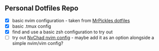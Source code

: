 ## Personal Dotfiles Repo

- [x] basic nvim configuration - taken from [MrPickles dotfiles](https://github.com/MrPickles/dotfiles/tree/master/config/nvim)
- [x] basic .tmux config 
- [x] find and use a basic zsh configuration to try out
- [ ] try out [NvChad nvim config](https://github.com/NvChad/NvChad) - maybe add it as an option alongside a simple nvim/vim config?
